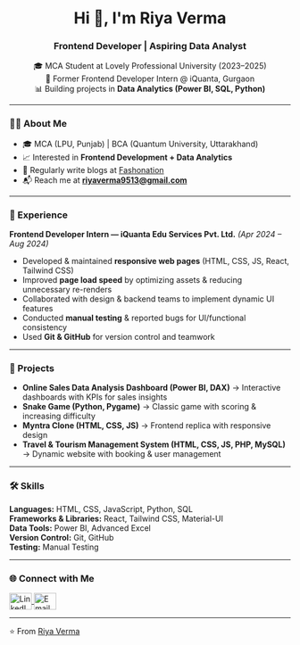 <h1 align="center">Hi 👋, I'm Riya Verma</h1>
<h3 align="center">Frontend Developer | Aspiring Data Analyst</h3>

<p align="center">
🎓 MCA Student at Lovely Professional University (2023–2025) <br>
💼 Former Frontend Developer Intern @ iQuanta, Gurgaon <br>
📊 Building projects in <b>Data Analytics (Power BI, SQL, Python)</b> <br>
</p>

---

### 👩‍💻 About Me  
- 🎓 MCA (LPU, Punjab) | BCA (Quantum University, Uttarakhand)  
- 📈 Interested in **Frontend Development + Data Analytics**  
- 📝 Regularly write blogs at [Fashonation](https://fashonation.com/author/riya_verma/)  
- 📬 Reach me at **riyaverma9513@gmail.com**  

---

### 💼 Experience  
**Frontend Developer Intern — iQuanta Edu Services Pvt. Ltd.** *(Apr 2024 – Aug 2024)*  
- Developed & maintained **responsive web pages** (HTML, CSS, JS, React, Tailwind CSS)  
- Improved **page load speed** by optimizing assets & reducing unnecessary re-renders  
- Collaborated with design & backend teams to implement dynamic UI features  
- Conducted **manual testing** & reported bugs for UI/functional consistency  
- Used **Git & GitHub** for version control and teamwork  

---

### 🚀 Projects  
- **Online Sales Data Analysis Dashboard (Power BI, DAX)** → Interactive dashboards with KPIs for sales insights  
- **Snake Game (Python, Pygame)** → Classic game with scoring & increasing difficulty  
- **Myntra Clone (HTML, CSS, JS)** → Frontend replica with responsive design  
- **Travel & Tourism Management System (HTML, CSS, JS, PHP, MySQL)** → Dynamic website with booking & user management  

---

### 🛠️ Skills  
**Languages:** HTML, CSS, JavaScript, Python, SQL  
**Frameworks & Libraries:** React, Tailwind CSS, Material-UI  
**Data Tools:** Power BI, Advanced Excel  
**Version Control:** Git, GitHub  
**Testing:** Manual Testing  

---

### 🌐 Connect with Me  
<p align="left">
<a href="https://linkedin.com/in/riya-verma-761844250" target="blank">
  <img align="center" src="https://raw.githubusercontent.com/rahuldkjain/github-profile-readme-generator/master/src/images/icons/Social/linked-in-alt.svg" alt="LinkedIn" height="30" width="40" />
</a>
<a href="mailto:riyaverma9513@gmail.com">
  <img align="center" src="https://upload.wikimedia.org/wikipedia/commons/4/4e/Gmail_Icon.png" alt="Email" height="30" width="40" />
</a>
</p>

---

⭐️ From [Riya Verma](https://github.com/riyu-verma)
